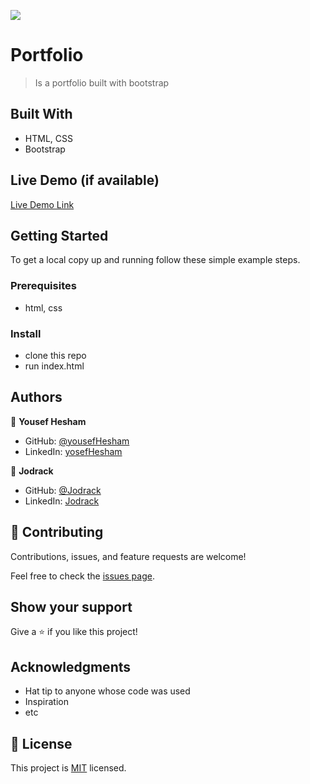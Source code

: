 ![](https://img.shields.io/badge/Microverse-blueviolet)

# Portfolio

> Is a portfolio built with bootstrap


## Built With

- HTML, CSS
- Bootstrap

## Live Demo (if available)

[Live Demo Link](https://yosefhesham.github.io/portfolio-bootstrap/)


## Getting Started

To get a local copy up and running follow these simple example steps.

### Prerequisites
- html, css
### Install
- clone this repo
- run index.html

## Authors

👤 **Yousef Hesham**

- GitHub: [@yousefHesham](https://github.com/yosefHesham)
- LinkedIn: [yosefHesham](https://www.linkedin.com/in/yousef-hesham-b132ba179/)

👤 **Jodrack**

- GitHub: [@Jodrack](https://github.com/joseph07-drack)
- LinkedIn: [Jodrack](https://www.linkedin.com/in/joseph-buingo-ab2682225/)

## 🤝 Contributing

Contributions, issues, and feature requests are welcome!

Feel free to check the [issues page](../../issues/).

## Show your support

Give a ⭐️ if you like this project!

## Acknowledgments

- Hat tip to anyone whose code was used
- Inspiration
- etc

## 📝 License

This project is [MIT](./MIT.md) licensed.
